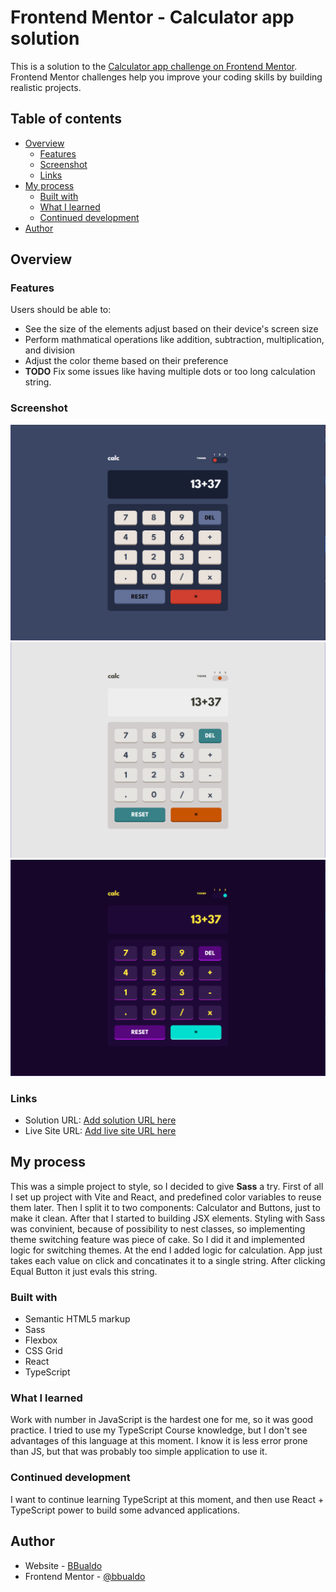 # Frontend Mentor - Calculator app solution

This is a solution to the [Calculator app challenge on Frontend Mentor](https://www.frontendmentor.io/challenges/calculator-app-9lteq5N29). Frontend Mentor challenges help you improve your coding skills by building realistic projects.

## Table of contents

- [Overview](#overview)
  - [Features](#features)
  - [Screenshot](#screenshot)
  - [Links](#links)
- [My process](#my-process)
  - [Built with](#built-with)
  - [What I learned](#what-i-learned)
  - [Continued development](#continued-development)
- [Author](#author)

## Overview

### Features

Users should be able to:

- See the size of the elements adjust based on their device's screen size
- Perform mathmatical operations like addition, subtraction, multiplication, and division
- Adjust the color theme based on their preference
- **TODO** Fix some issues like having multiple dots or too long calculation string.

### Screenshot

![](./screenshots/theme-1.png)
![](./screenshots/theme-2.png)
![](./screenshots/theme-3.png)

### Links

- Solution URL: [Add solution URL here](https://your-solution-url.com)
- Live Site URL: [Add live site URL here](https://your-live-site-url.com)

## My process

This was a simple project to style, so I decided to give **Sass** a try. First of all I set up project with Vite and React, and predefined color variables to reuse them later. Then I split it to two components: Calculator and Buttons, just to make it clean. After that I started to building JSX elements. Styling with Sass was convinient, because of possibility to nest classes, so implementing theme switching feature was piece of cake. So I did it and implemented logic for switching themes. At the end I added logic for calculation. App just takes each value on click and concatinates it to a single string. After clicking Equal Button it just evals this string.

### Built with

- Semantic HTML5 markup
- Sass
- Flexbox
- CSS Grid
- React
- TypeScript

### What I learned

Work with number in JavaScript is the hardest one for me, so it was good practice. I tried to use my TypeScript Course knowledge, but I don't see advantages of this language at this moment. I know it is less error prone than JS, but that was probably too simple application to use it.

### Continued development

I want to continue learning TypeScript at this moment, and then use React + TypeScript power to build some advanced applications.

## Author

- Website - [BBualdo](https://bbualdo-portfolio.netlify.app)
- Frontend Mentor - [@bbualdo](https://www.frontendmentor.io/profile/bbualdo)

